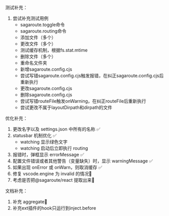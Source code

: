 测试补充：

1. 尝试补充测试用例
   <!-- 0 -->
   - sagaroute.toggle命令
   - sagaroute.routing命令
   <!-- 1 -->
   - 添加文件（多个）
   - 更改文件（多个）
   - 测试缓存机制，根据fs.stat.mtime
   - 删除文件（多个）
   - 重命名文件夹
   <!-- 2 -->
   - 新增sagaroute.config.cjs
   - 尝试写错sagaroute.config.cjs触发报错，在纠正sagaroute.config.cjs后重新执行
   - 更改sagaroute.config.cjs
   - 删除sagaroute.config.cjs
   <!-- 3 在有sagaroute.config.js的情况下 -->
   - 尝试写错routeFile触发onWarning，在纠正routeFile后重新执行
   - 尝试更改不属于layoutDirpath和dirpath的文件

优化补充：

1. 更改名字以及 settings.json 中所有的名称 ✅
2. statusbar 机制优化 ✅
   - watching 显示绿色文字
   - watching 启动后立即执行 routing
3. 报错时，弹框显示 errorMessage ✅
4. 配置文件错误或者其他警告（变量缺失）时，显示 warningMessage ✅
5. 如果出现 onError 或 onWarn，则取消缓存 ✅
6. 修复 vscode.engine 为 invalid 的情况📇
7. 考虑是否把@sagaroute/react 提取出来📇

文档补充：

1. 补充 aggregate📇
2. 补充ext插件的hook只运行到inject.before
